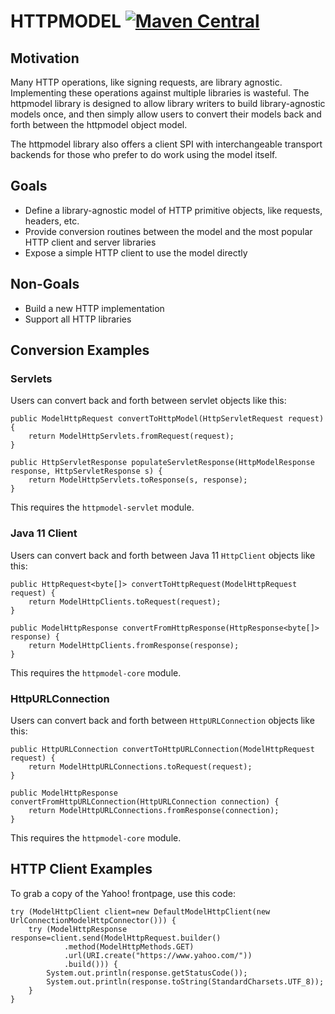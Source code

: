 # HTTPMODEL [![Maven Central](https://maven-badges.herokuapp.com/maven-central/com.sigpwned/httpmodel-core/badge.svg)](https://maven-badges.herokuapp.com/maven-central/com.sigpwned/httpmodel-core)

## Motivation

Many HTTP operations, like signing requests, are library agnostic. Implementing these operations against multiple libraries is wasteful. The httpmodel library is designed to allow library writers to build library-agnostic models once, and then simply allow users to convert their models back and forth between the httpmodel object model.

The httpmodel library also offers a client SPI with interchangeable transport backends for those who prefer to do work using the model itself.

## Goals

* Define a library-agnostic model of HTTP primitive objects, like requests, headers, etc.
* Provide conversion routines between the model and the most popular HTTP client and server libraries
* Expose a simple HTTP client to use the model directly

## Non-Goals

* Build a new HTTP implementation
* Support all HTTP libraries

## Conversion Examples

### Servlets

Users can convert back and forth between servlet objects like this:

    public ModelHttpRequest convertToHttpModel(HttpServletRequest request) {
        return ModelHttpServlets.fromRequest(request);
    }

    public HttpServletResponse populateServletResponse(HttpModelResponse response, HttpServletResponse s) {
        return ModelHttpServlets.toResponse(s, response);
    }

This requires the `httpmodel-servlet` module.

### Java 11 Client

Users can convert back and forth between Java 11 `HttpClient` objects like this:

    public HttpRequest<byte[]> convertToHttpRequest(ModelHttpRequest request) {
        return ModelHttpClients.toRequest(request);
    }

    public ModelHttpResponse convertFromHttpResponse(HttpResponse<byte[]> response) {
        return ModelHttpClients.fromResponse(response);
    }

This requires the `httpmodel-core` module.

### HttpURLConnection

Users can convert back and forth between `HttpURLConnection` objects like this:

    public HttpURLConnection convertToHttpURLConnection(ModelHttpRequest request) {
        return ModelHttpURLConnections.toRequest(request);
    }

    public ModelHttpResponse convertFromHttpURLConnection(HttpURLConnection connection) {
        return ModelHttpURLConnections.fromResponse(connection);
    }

This requires the `httpmodel-core` module.

## HTTP Client Examples

To grab a copy of the Yahoo! frontpage, use this code:

    try (ModelHttpClient client=new DefaultModelHttpClient(new UrlConnectionModelHttpConnector())) {
        try (ModelHttpResponse response=client.send(ModelHttpRequest.builder()
                .method(ModelHttpMethods.GET)
                .url(URI.create("https://www.yahoo.com/"))
                .build())) {
            System.out.println(response.getStatusCode());
            System.out.println(response.toString(StandardCharsets.UTF_8));
        }
    }
